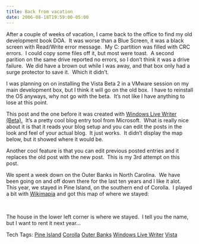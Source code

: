 ```yaml
---
title: Back from vacation
date: 2006-08-18T19:59:00-05:00
---
```

After a couple of weeks of vacation, I came back to the office to find my old development book DOA.  It was worse than a Blue Screen, it was a black screen with Read/Write error message.  My C: partition was filled with CRC errors.  I could copy some files off it, but most were toast.  A second parition on the same drive reported no errors, so I don&#8217;t think it was a drive failure.  We did have a brown out while I was away, and that box only had a surge protector to save it.  Which it didn&#8217;t.

I was planning on on installing the Vista Beta 2 in a VMware session on my main development box, but I think it will go on the old box.  I have to reinstall the OS anyways, why not go with the beta.  It&#8217;s not like I have anything to lose at this point.

This post and the one before it was created with [Windows Live Writer (Beta).](http://windowslivewriter.spaces.live.com/blog/)  It&#8217;s a pretty cool blog entry tool from Microsoft.  What is really nice about it is that it reads your blog setup and you can edit the posts in the look and feel of your actual blog.  It just works.  It didn&#8217;t display the map below, but it showed where it would be.

Another cool feature is that you can edit previous posted entries and it replaces the old post with the new post.  This is my 3rd attempt on this post.

We spent a week down on the Outer Banks in North Carolina.  We have been going on and off down there for the last ten years and I like it alot.  This year, we stayed in Pine Island, on the southern end of Corolla.  I played a bit with [Wikimapia](http://wikimapia.org/) and got this map of where we stayed:

 

The house in the lower left corner is where we stayed.  I tell you the name, but I want to rent it next year&#8230;

<div>
  Tech Tags: <a href="http://technorati.com/tag/Pine+Island" rel="tag">Pine Island</a> <a href="http://technorati.com/tag/Corolla" rel="tag">Corolla</a> <a href="http://technorati.com/tag/Outer+Banks" rel="tag">Outer Banks</a> <a href="http://technorati.com/tag/Windows+Live+Writer" rel="tag">Windows Live Writer</a> <a href="http://technorati.com/tag/Vista" rel="tag">Vista</a>
</div>
